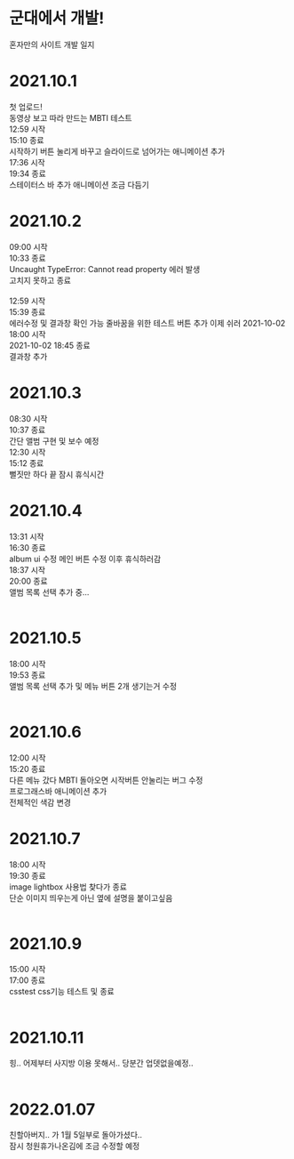 # 군대에서 개발!
혼자만의 사이트 개발 일지

# 2021.10.1
첫 업로드! <br>
동영상 보고 따라 만드는 MBTI 테스트 <br>
12:59 시작 <br>
15:10 종료 <br>
시작하기 버튼 눌리게 바꾸고 슬라이드로 넘어가는 애니메이션 추가 <br>
17:36 시작 <br>
19:34 종료 <br>
스테이터스 바 추가 애니메이션 조금 다듬기 <br>

# 2021.10.2 <br>
09:00 시작 <br>
10:33 종료 <br>
Uncaught TypeError: Cannot read property 에러 발생 <br>
고치지 못하고 종료<br><br>
12:59 시작 <br>
15:39 종료 <br>
에러수정 및 결과창 확인 가능
줄바꿈을 위한 테스트 버튼 추가 이제 쉬러
2021-10-02 18:00 시작 <br>
2021-10-02 18:45 종료 <br>
결과창 추가 <br>

# 2021.10.3 <br>
08:30 시작 <br>
10:37 종료 <br>
간단 앨범 구현 및 보수 예정 <br>
12:30 시작 <br>
15:12 종료 <br>
뻘짓만 하다 끝 잠시 휴식시간 <br>

# 2021.10.4 <br>
13:31 시작 <br>
16:30 종료 <br>
album ui 수정
메인 버튼 수정 이후 휴식하러감 <br>
18:37 시작 <br>
20:00 종료 <br>
앨범 목록 선택 추가 중... <br><br>

# 2021.10.5 <br>
18:00 시작 <br>
19:53 종료 <br>
앨범 목록 선택 추가 및 메뉴 버튼 2개 생기는거 수정 <br><br>

# 2021.10.6 <br>
12:00 시작 <br>
15:20 종료 <br>
다른 메뉴 갔다 MBTI 돌아오면 시작버튼 안눌리는 버그 수정 <br>
프로그래스바 애니메이션 추가 <br>
전체적인 색감 변경 <br>

# 2021.10.7 <br>
18:00 시작 <br>
19:30 종료 <br>
image lightbox 사용법 찾다가 종료 <br>
단순 이미지 띄우는게 아닌 옆에 설명을 붙이고싶음 <br><br>

# 2021.10.9 <br>
15:00 시작 <br>
17:00 종료 <br>
csstest css기능 테스트 및 종료 <br><br>

# 2021.10.11 <br>
힝.. 어제부터 사지방 이용 못해서.. 당분간 업뎃없을예정.. <br><br>

# 2022.01.07 <br>
친할아버지.. 가 1월 5일부로 돌아가셨다.. <br>
잠시 청원휴가나온김에 조금 수정할 예정 <br><br>